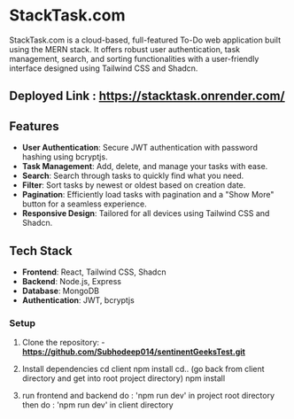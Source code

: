 # StackTask.com

StackTask.com is a cloud-based, full-featured To-Do web application built using the MERN stack. It offers robust user authentication, task management, search, and sorting functionalities with a user-friendly interface designed using Tailwind CSS and Shadcn.

## Deployed Link : https://stacktask.onrender.com/
## Features

- **User Authentication**: Secure JWT authentication with password hashing using bcryptjs.
- **Task Management**: Add, delete, and manage your tasks with ease.
- **Search**: Search through tasks to quickly find what you need.
- **Filter**: Sort tasks by newest or oldest based on creation date.
- **Pagination**: Efficiently load tasks with pagination and a "Show More" button for a seamless experience.
- **Responsive Design**: Tailored for all devices using Tailwind CSS and Shadcn.

## Tech Stack

- **Frontend**: React, Tailwind CSS, Shadcn
- **Backend**: Node.js, Express
- **Database**: MongoDB
- **Authentication**: JWT, bcryptjs

### Setup

1. Clone the repository:
 -**https://github.com/Subhodeep014/sentinentGeeksTest.git**
2. Install dependencies
  cd client
  npm install
  cd.. (go back from client directory and get into root project directory)
  npm install

3. run frontend and backend
   do : 'npm run dev' in project root directory
   then do : 'npm run dev' in client directory
